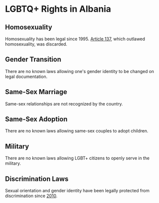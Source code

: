 # LGBTQ+ Rights in Albania

## Homosexuality
Homosexuality has been legal since 1995. [Article 137](https://web.archive.org/web/20040812025914/http://www.allianceml.com/Albania/ALBANIANLIFE/No441989.htm), which outlawed homosexuality, was discarded.

## Gender Transition
There are no known laws allowing one's gender identity to be changed on legal documentation.

## Same-Sex Marriage
Same-sex relationships are not recognized by the country.

## Same-Sex Adoption
There are no known laws allowing same-sex couples to adopt children.

## Military
There are no known laws allowing LGBT+ citizens to openly serve in the military.

## Discrimination Laws
Sexual orientation and gender identity have been legally protected from discrimination since [2010](https://web.archive.org/web/20120224052321/http://www.ebar.com/news/article.php?sec=news&article=4545).
